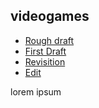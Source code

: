 ## videogames

- [Rough draft](index.md)
- [First Draft](first-draft.md)
- [Revisition](revisition.md)
- [Edit](edit.md)

lorem ipsum
